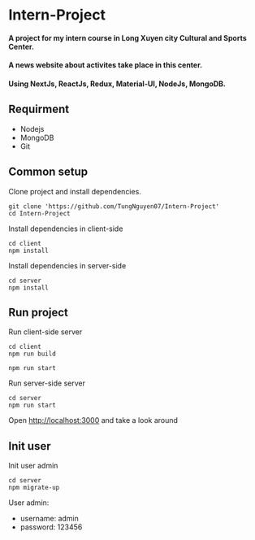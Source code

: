 # Intern-Project
#### A project for my intern course in Long Xuyen city Cultural and Sports Center.
#### A news website about activites take place in this center.
#### Using NextJs, ReactJs, Redux, Material-UI, NodeJs, MongoDB.
## Requirment
* Nodejs
* MongoDB
* Git
## Common setup
Clone project and install dependencies.
```
git clone 'https://github.com/TungNguyen07/Intern-Project'
cd Intern-Project
```
Install dependencies in client-side
```
cd client
npm install
```
Install dependencies in server-side
```
cd server
npm install
```
## Run project
Run client-side server
```
cd client
npm run build
```
```
npm run start
```
Run server-side server
```
cd server
npm run start
```
Open [http://localhost:3000](http://localhost:3000) and take a look around
## Init user
Init user admin
```
cd server
npm migrate-up
```
User admin:
* username: admin
* password: 123456
